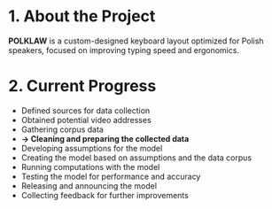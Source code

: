 # 1. About the Project

**POLKLAW** is a custom-designed keyboard layout optimized for Polish speakers, focused on improving typing speed and ergonomics.

# 2. Current Progress

- Defined sources for data collection
- Obtained potential video addresses
- Gathering corpus data
- **-> Cleaning and preparing the collected data**
- Developing assumptions for the model
- Creating the model based on assumptions and the data corpus
- Running computations with the model
- Testing the model for performance and accuracy
- Releasing and announcing the model
- Collecting feedback for further improvements